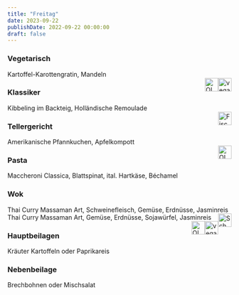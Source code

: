 ```yaml
---
title: "Freitag"
date: 2023-09-22
publishDate: 2022-09-22 00:00:00
draft: false
---
```

### Vegetarisch  
<div class="flex-container">
<div>Kartoffel-Karottengratin, Mandeln</div><div margin-left="auto"><img loading="lazy" src="../images/vegan.png" style="float:right;" alt="vegan.png" height=30px><img loading="lazy" src="../images/OLV.png" style="float:right;" alt="OLV.png" height=30px></div></div>

### Klassiker  
<div class="flex-container">
<div>Kibbeling im Backteig, Holländische Remoulade</div><div margin-left="auto"><img loading="lazy" src="../images/Fisch.png" style="float:right;" alt="Fisch.png" height=30px></div></div>

### Tellergericht  
<div class="flex-container">
<div>Amerikanische Pfannkuchen, Apfelkompott</div><div margin-left="auto"><img loading="lazy" src="../images/OLV.png" style="float:right;" alt="OLV.png" height=30px></div></div>

### Pasta  
<div class="flex-container">
<div>Maccheroni Classica, Blattspinat, ital. Hartkäse, Béchamel</div><div margin-left="auto"></div></div>

### Wok  
<div class="flex-container">
<div>Thai Curry Massaman Art, Schweinefleisch, Gemüse, Erdnüsse, Jasminreis</div><div margin-left="auto"><img loading="lazy" src="../images/Schwein.png" style="float:right;" alt="Schwein.png" height=30px></div></div><div class="flex-container">
<div>Thai Curry Massaman Art, Gemüse, Erdnüsse, Sojawürfel, Jasminreis</div><div margin-left="auto"><img loading="lazy" src="../images/vegan.png" style="float:right;" alt="vegan.png" height=30px><img loading="lazy" src="../images/OLV.png" style="float:right;" alt="OLV.png" height=30px></div></div>

### Hauptbeilagen  
<div class="flex-container">
<div>Kräuter Kartoffeln oder Paprikareis </div><div margin-left="auto"></div></div>

### Nebenbeilage  
<div class="flex-container">
<div>Brechbohnen oder Mischsalat </div><div margin-left="auto"></div></div>

